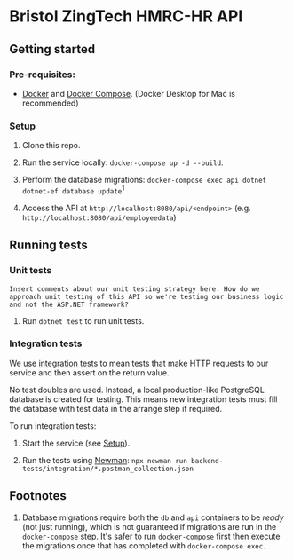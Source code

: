 # Bristol ZingTech HMRC-HR API

## Getting started

### Pre-requisites:

- [Docker](https://docs.docker.com/get-docker/) and [Docker Compose](https://docs.docker.com/compose/install/). (Docker Desktop for Mac is recommended)

### Setup

1.  Clone this repo.

2.  Run the service locally: `docker-compose up -d --build`.

3.  Perform the database migrations: `docker-compose exec api dotnet dotnet-ef database update`<sup>1</sup>

4.  Access the API at `http://localhost:8080/api/<endpoint>` (e.g. `http://localhost:8080/api/employeedata`)

## Running tests

### Unit tests

`Insert comments about our unit testing strategy here. How do we approach unit testing of this API so we're testing our business logic and not the ASP.NET framework?`

1.  Run `dotnet test` to run unit tests.

### Integration tests

We use [integration tests](https://martinfowler.com/articles/practical-test-pyramid.html#IntegrationTests) to mean tests that make HTTP requests to our service and then assert on the return value.

No test doubles are used. Instead, a local production-like PostgreSQL database is created for testing. This means new integration tests must fill the database with test data in the arrange step if required.

To run integration tests:

1.  Start the service (see [Setup](#Setup)).

2.  Run the tests using [Newman](https://github.com/postmanlabs/newman): `npx newman run backend-tests/integration/*.postman_collection.json`

## Footnotes

1.  Database migrations require both the `db` and `api` containers to be _ready_ (not just running), which is not guaranteed if migrations are run in the `docker-compose` step. It's safer to run `docker-compose` first then execute the migrations once that has completed with `docker-compose exec`.
